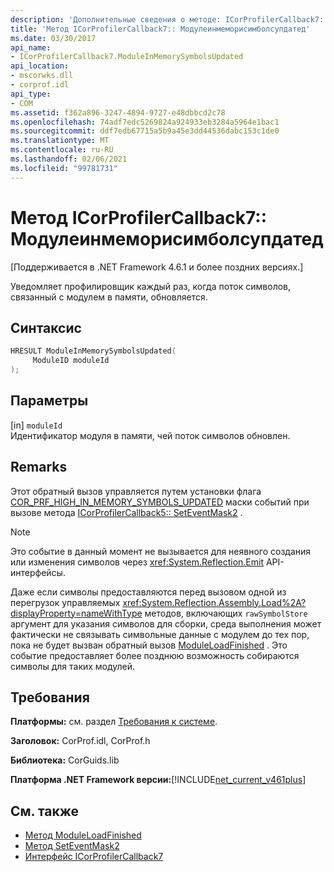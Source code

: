 ```yaml
---
description: 'Дополнительные сведения о методе: ICorProfilerCallback7:: Модулеинмеморисимболсупдатед'
title: 'Метод ICorProfilerCallback7:: Модулеинмеморисимболсупдатед'
ms.date: 03/30/2017
api_name:
- ICorProfilerCallback7.ModuleInMemorySymbolsUpdated
api_location:
- mscorwks.dll
- corprof.idl
api_type:
- COM
ms.assetid: f362a896-3247-4894-9727-e48dbbcd2c78
ms.openlocfilehash: 74adf7edc5269824a924933eb3284a5964e1bac1
ms.sourcegitcommit: ddf7edb67715a5b9a45e3dd44536dabc153c1de0
ms.translationtype: MT
ms.contentlocale: ru-RU
ms.lasthandoff: 02/06/2021
ms.locfileid: "99781731"
---
```

# <a name="icorprofilercallback7moduleinmemorysymbolsupdated-method"></a>Метод ICorProfilerCallback7:: Модулеинмеморисимболсупдатед

[Поддерживается в .NET Framework 4.6.1 и более поздних версиях.]  
  
 Уведомляет профилировщик каждый раз, когда поток символов, связанный с модулем в памяти, обновляется.  
  
## <a name="syntax"></a>Синтаксис  
  
```cpp  
HRESULT ModuleInMemorySymbolsUpdated(  
     ModuleID moduleId  
);  
```  
  
## <a name="parameters"></a>Параметры  

 [in] `moduleId`  
 Идентификатор модуля в памяти, чей поток символов обновлен.  
  
## <a name="remarks"></a>Remarks  

 Этот обратный вызов управляется путем установки флага [COR_PRF_HIGH_IN_MEMORY_SYMBOLS_UPDATED](cor-prf-high-monitor-enumeration.md) маски событий при вызове метода [ICorProfilerCallback5:: SetEventMask2](icorprofilerinfo5-seteventmask2-method.md) .  
  
> [!NOTE]
> Это событие в данный момент не вызывается для неявного создания или изменения символов через <xref:System.Reflection.Emit> API-интерфейсы.  
  
 Даже если символы предоставляются перед вызовом одной из перегрузок управляемых <xref:System.Reflection.Assembly.Load%2A?displayProperty=nameWithType> методов, включающих `rawSymbolStore` аргумент для указания символов для сборки, среда выполнения может фактически не связывать символьные данные с модулем до тех пор, пока не будет вызван обратный вызов [ModuleLoadFinished](icorprofilercallback-moduleloadfinished-method.md) . Это событие предоставляет более позднюю возможность собираются символы для таких модулей.  
  
## <a name="requirements"></a>Требования  

 **Платформы:** см. раздел [Требования к системе](../../get-started/system-requirements.md).  
  
 **Заголовок:** CorProf.idl, CorProf.h  
  
 **Библиотека:** CorGuids.lib  
  
 **Платформа .NET Framework версии:**[!INCLUDE[net_current_v461plus](../../../../includes/net-current-v461plus-md.md)]  
  
## <a name="see-also"></a>См. также

- [Метод ModuleLoadFinished](icorprofilercallback-moduleloadfinished-method.md)
- [Метод SetEventMask2](icorprofilerinfo5-seteventmask2-method.md)
- [Интерфейс ICorProfilerCallback7](icorprofilercallback7-interface.md)

